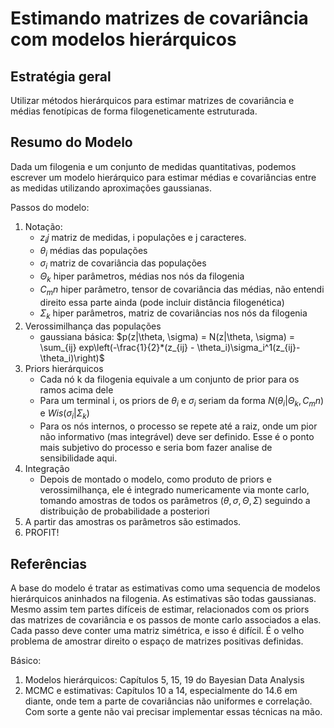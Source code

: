 Estimando matrizes de covariância com modelos hierárquicos
==========================================================

Estratégia geral
----------------

Utilizar métodos hierárquicos para estimar matrizes de covariância e
médias fenotípicas de forma filogeneticamente estruturada.

Resumo do Modelo
----------------

Dada um filogenia e um conjunto de medidas quantitativas, podemos
escrever um modelo hierárquico para estimar médias e covariâncias
entre as medidas utilizando aproximações gaussianas.

Passos do modelo:

1. Notação:
    + $z_ij$ matriz de medidas, i populações e j caracteres.
    + $\theta_i$ médias das populações
    + $\sigma_i$ matriz de covariância das populações
    + $\Theta_k$ hiper parâmetros, médias nos nós da filogenia
    + $C_mn$ hiper parâmetro, tensor de covariância das médias, não entendi direito essa parte ainda (pode incluir distância filogenética)
    + $\Sigma_k$ hiper parâmetros, matriz de covariâncias nos nós da filogenia
2. Verossimilhança das populações
    + gaussiana básica: $p(z|\theta, \sigma) = N(z|\theta, \sigma) = \sum_{ij} exp\left(-\frac{1}{2}*(z_{ij} - \theta_i)\sigma_i^1(z_{ij}-\theta_i)\right)$
3. Priors hierárquicos
    + Cada nó k da filogenia equivale a um conjunto de prior para os ramos acima dele
    + Para um terminal i, os priors de $\theta_i$ e $\sigma_i$ seriam da forma $N(\theta_i|\Theta_k, C_mn)$ e $Wis(\sigma_i|\Sigma_k)$
    + Para os nós internos, o processo se repete até a raiz, onde
      um pior não informativo (mas integrável) deve ser definido. Esse é o
      ponto mais subjetivo do processo e seria bom fazer analise de
      sensibilidade aqui.
4. Integração
    + Depois de montado o modelo, como produto de priors e verossimilhança, ele é integrado numericamente via monte carlo, tomando amostras de todos os parâmetros ($\theta, \sigma, \Theta, \Sigma$) seguindo a distribuição de probabilidade a posteriori
5. A partir das amostras os parâmetros são estimados.
6. PROFIT!

Referências
-----------

A base do modelo é tratar as estimativas como uma sequencia de modelos
hierárquicos aninhados na filogenia. As estimativas são todas
gaussianas. Mesmo assim tem partes difíceis de estimar, relacionados
com os priors das matrizes de covariância e os passos de monte carlo
associados a elas. Cada passo deve conter uma matriz simétrica, e
isso é difícil. É o velho problema de amostrar direito o espaço de
matrizes positivas definidas.

Básico:

1. Modelos hierárquicos: Capítulos 5, 15, 19 do Bayesian Data Analysis
2. MCMC e estimativas: Capítulos 10 a 14, especialmente do 14.6 em
diante, onde tem a parte de covariâncias não uniformes e correlação.
Com sorte a gente não vai precisar implementar essas técnicas na mão.


